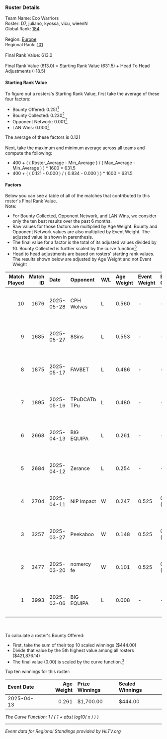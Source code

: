 ### Roster Details<br />
Team Name: Eco Warriors<br />
Roster: D7, juliano, kyossa, vicu, wieenN<br />
Global Rank: [184](../../standings_global_2025_09_01.md)<br />
<br />
Region: [Europe]( ../../standings_europe_2025_09_01.md)<br />
Regional Rank: [101]( ../../standings_europe_2025_09_01.md)<br />
<br />
Final Rank Value:  613.0<br />
<br />
Final Rank Value (613.0) = Starting Rank Value (631.5) + Head To Head Adjustments (-18.5)<br />

#### Starting Rank Value<br />
To figure out a rosters's Starting Rank Value, first take the average of these four factors:<br />
- Bounty Offered: 0.251[<sup>1</sup>](#table2)
- Bounty Collected: 0.230[<sup>2</sup>](#table1)
- Opponent Network: 0.001[<sup>2</sup>](#table1)
- LAN Wins: 0.000[<sup>2</sup>](#table1)

The average of these factors is 0.121<br />
<br />
Next, take the maximum and minimum average across all teams and compute the following:<br />
- 400 + ( ( Roster_Average - Min_Average ) / ( Max_Average - Min_Average ) ) * 1600 = 631.5
- 400 + ( ( 0.121 - 0.000 ) / ( 0.834 - 0.000 ) ) * 1600 = 631.5


#### Factors<br />
Below you can see a table of all of the matches that contributed to this roster's Final Rank Value.<br />
Note:<br />

- For Bounty Collected, Opponent Network, and LAN Wins, we consider only the ten best results over the past 6 months.
- Raw values for those factors are multiplied by Age Weight. Bounty and Opponent Network values are also multiplied by Event Weight. The adjusted value is shown in parenthesis.
- The final value for a factor is the total of its adjusted values divided by 10. Bounty Collected is further scaled by the curve function[<sup>3</sup>](#curveFunction)
- Head to head adjustments are based on rosters' starting rank values. The results shown below are adjusted by Age Weight and not Event Weight
<span id="table1"></span><br />


| Match Played | Match ID | Date       | Opponent     | W/L | Age Weight | Event Weight | Bounty Collected | Opponent Network | LAN Wins  | H2H Adj. | Roster                            |
| -: | -: | :- | :- | :- | :- | :- | :- | :- | :- | -: | :- |
|           10 |     1676 | 2025-05-28 | CPH Wolves   | L   | 0.560      | -            | -                | -                | -         |    -4.69 | D7, juliano, kyossa, vicu, wieenN |
|            9 |     1685 | 2025-05-27 | 8Sins        | L   | 0.553      | -            | -                | -                | -         |    -7.95 | D7, juliano, kyossa, vicu, wieenN |
|            8 |     1875 | 2025-05-17 | FAVBET       | L   | 0.486      | -            | -                | -                | -         |    -3.36 | D7, juliano, kyossa, vicu, wieenN |
|            7 |     1895 | 2025-05-16 | TPuDCATb TPu | L   | 0.480      | -            | -                | -                | -         |    -3.44 | D7, juliano, kyossa, vicu, wieenN |
|            6 |     2668 | 2025-04-13 | BIG EQUIPA   | L   | 0.261      | -            | -                | -                | -         |    -4.35 | D7, juliano, kyossa, vicu, wieenN |
|            5 |     2684 | 2025-04-12 | Zerance      | L   | 0.254      | -            | -                | -                | -         |    -3.04 | D7, juliano, kyossa, vicu, wieenN |
|            4 |     2704 | 2025-04-11 | NIP Impact   | W   | 0.247      | 0.525        | 0.034 (0.004)    | 0.070 (0.009)    | 0 (0.000) |     5.41 | D7, juliano, kyossa, vicu, wieenN |
|            3 |     3257 | 2025-03-27 | Peekaboo     | W   | 0.148      | 0.525        | 0.001 (0.000)    | 0.050 (0.004)    | 0 (0.000) |     1.93 | D7, juliano, kyossa, vicu, wieenN |
|            2 |     3477 | 2025-03-20 | nomercy fe   | W   | 0.101      | 0.525        | 0.001 (0.000)    | 0.000 (0.000)    | 0 (0.000) |     1.08 | D7, juliano, kyossa, vicu, wieenN |
|            1 |     3993 | 2025-03-06 | BIG EQUIPA   | L   | 0.008      | -            | -                | -                | -         |    -0.13 | D7, juliano, kyossa, vicu, wieenN |

<br />
<span id="table2"></span><br />
To calculate a roster's Bounty Offered:<br />

- First, take the sum of their top 10 scaled winnings ($444.00)
- Divide that value by the 5th highest value among all rosters ($421,876.14)
- The final value (0.00) is scaled by the curve function.[<sup>3</sup>](#curveFunction)

Top ten winnings for this roster:<br />

| Event Date | Age Weight | Prize Winnings | Scaled Winnings |
| :- | -: | :- | :- |
| 2025-04-13 |      0.261 | $1,700.00      | $444.00         |


<span id="curveFunction"></span>_The Curve Function: 1 / ( 1 + abs( log10( x ) ) )_<br />

---
_Event data for Regional Standings provided by HLTV.org_<br />

